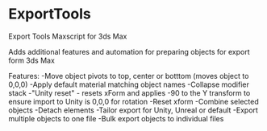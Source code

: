 # ExportTools
Export Tools Maxscript for 3ds Max

Adds additional features and automation for preparing objects for export form 3ds Max

Features:
-Move object pivots to top, center or botttom (moves object to 0,0,0)
-Apply default material matching object names
-Collapse modifier stack
-"Unity reset" - resets xForm and applies -90 to the Y transform to ensure import to Unity is 0,0,0 for rotation
-Reset xform
-Combine selected objects
-Detach elements
-Tailor export for Unity, Unreal or default
-Export multiple objects to one file
-Bulk export objects to individual files
